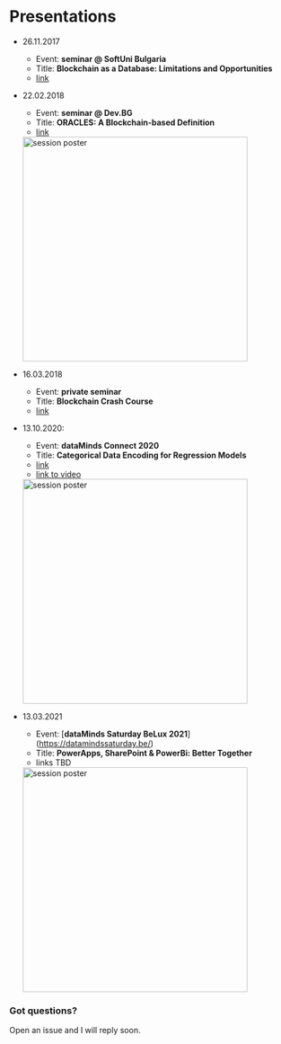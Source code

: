 # Presentations

- 26.11.2017
  - Event: **seminar @ SoftUni Bulgaria**
  - Title: **Blockchain as a Database: Limitations and Opportunities**
  - [link](https://github.com/hristochr/Public-Presentations/blob/main/Blockchain%20as%20a%20Database/Blockchain%20as%20a%20Database.pdf)
  
- 22.02.2018
  - Event: **seminar @ Dev.BG**
  - Title: **ORACLES: A Blockchain-based Definition**
  - [link](http://chrisstov.com/omachine/p/#/)
  <img src="https://raw.githubusercontent.com/hristochr/Public-Presentations/main/ORACLES%3A%20A%20Blockchain-based%20Definition/blockchain22022018-1024x389.png" alt="session poster" width="400"/>
  
 
- 16.03.2018
  - Event: **private seminar**
  - Title: **Blockchain Crash Course**
  - [link](http://chrisstov.com/p/pt/#/)

- 13.10.2020: 
  - Event: **dataMinds Connect 2020**
  - Title: **Categorical Data Encoding for Regression Models**
  - [link](https://github.com/hristochr/Public-Presentations/blob/main/Categorical%20Data%20Encoding%20For%20Regression%20Models/Categorical%20Data%20Encoding%20for%20Regression%20Models.pdf)
  - [link to video](https://www.youtube.com/watch?v=qgZ35_pdQRM&feature=youtu.be)
  
  <img src="https://raw.githubusercontent.com/hristochr/Public-Presentations/main/Categorical%20Data%20Encoding%20For%20Regression%20Models/Hristo%20Hristov.PNG" alt="session poster" width="400"/>
  
- 13.03.2021
  - Event: [**dataMinds Saturday BeLux 2021**] (https://datamindssaturday.be/)
  - Title: **PowerApps, SharePoint & PowerBi: Better Together**
  - links TBD


  <img src="https://raw.githubusercontent.com/hristochr/Public-Presentations/main/PowerApps%2C%20SharePoint%20%26%20PowerBi%3A%20Better%20Together/Hristo%20Hristov%20-%20PowerApps%2C%20SharePoint%20%26%20PowerBi%20Better%20Together.jfif" alt="session poster" width="400"/>

  
### Got questions?
Open an issue and I will reply soon.
